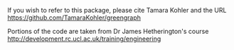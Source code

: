 
If you wish to refer to this package, please cite Tamara Kohler and the URL https://github.com/TamaraKohler/greengraph
    
Portions of the code are taken from Dr James Hetherington's course http://development.rc.ucl.ac.uk/training/engineering    
